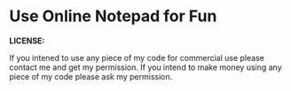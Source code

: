 # Use Online Notepad for Fun
**LICENSE:**

If you intened to use any piece of my code for commercial use please contact me and get my permission. If you intend to make money using any piece of my code please ask my permission.
